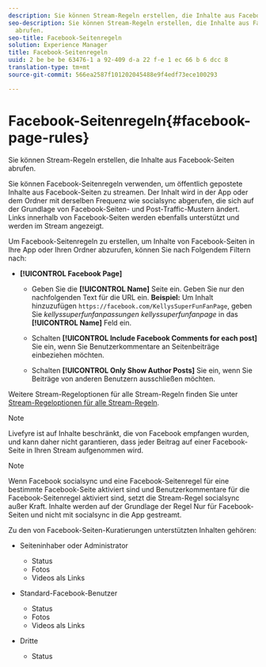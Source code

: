 ```yaml
---
description: Sie können Stream-Regeln erstellen, die Inhalte aus Facebook-Seiten abrufen.
seo-description: Sie können Stream-Regeln erstellen, die Inhalte aus Facebook-Seiten
  abrufen.
seo-title: Facebook-Seitenregeln
solution: Experience Manager
title: Facebook-Seitenregeln
uuid: 2 be be be 63476-1 a 92-409 d-a 22 f-e 1 ec 66 b 6 dcc 8
translation-type: tm+mt
source-git-commit: 566ea2587f101202045488e9f4edf73ece100293

---
```



# Facebook-Seitenregeln{#facebook-page-rules}

Sie können Stream-Regeln erstellen, die Inhalte aus Facebook-Seiten abrufen.

Sie können Facebook-Seitenregeln verwenden, um öffentlich gepostete Inhalte aus Facebook-Seiten zu streamen. Der Inhalt wird in der App oder dem Ordner mit derselben Frequenz wie socialsync abgerufen, die sich auf der Grundlage von Facebook-Seiten- und Post-Traffic-Mustern ändert. Links innerhalb von Facebook-Seiten werden ebenfalls unterstützt und werden im Stream angezeigt.

Um Facebook-Seitenregeln zu erstellen, um Inhalte von Facebook-Seiten in Ihre App oder Ihren Ordner abzurufen, können Sie nach Folgendem Filtern nach:

* **[!UICONTROL Facebook Page]**

   * Geben Sie die **[!UICONTROL Name]** Seite ein. Geben Sie nur den nachfolgenden Text für die URL ein. **Beispiel:** Um Inhalt hinzuzufügen `https://facebook.com/KellysSuperFunFanPage`, geben Sie *kellyssuperfunfanpassungen kellyssuperfunfanpage* in das **[!UICONTROL Name]** Feld ein.

   * Schalten **[!UICONTROL Include Facebook Comments for each post]** Sie ein, wenn Sie Benutzerkommentare an Seitenbeiträge einbeziehen möchten.
   * Schalten **[!UICONTROL Only Show Author Posts]** Sie ein, wenn Sie Beiträge von anderen Benutzern ausschließen möchten.

Weitere Stream-Regeloptionen für alle Stream-Regeln finden Sie unter [Stream-Regeloptionen für alle Stream-Regeln](../c-streams/c-stream-rule-options-for-all-stream-rules.md#c_stream_rule_options_for_all_stream_rules).

>[!NOTE]
>
>Livefyre ist auf Inhalte beschränkt, die von Facebook empfangen wurden, und kann daher nicht garantieren, dass jeder Beitrag auf einer Facebook-Seite in Ihren Stream aufgenommen wird.

>[!NOTE]
>
>Wenn Facebook socialsync und eine Facebook-Seitenregel für eine bestimmte Facebook-Seite aktiviert sind und Benutzerkommentare für die Facebook-Seitenregel aktiviert sind, setzt die Stream-Regel socialsync außer Kraft. Inhalte werden auf der Grundlage der Regel Nur für Facebook-Seiten und nicht mit socialsync in die App gestreamt.

Zu den von Facebook-Seiten-Kuratierungen unterstützten Inhalten gehören:

* Seiteninhaber oder Administrator

   * Status
   * Fotos
   * Videos als Links

* Standard-Facebook-Benutzer

   * Status
   * Fotos
   * Videos als Links

* Dritte

   * Status

